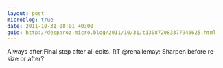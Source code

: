 ```yaml
---
layout: post
microblog: true
date: 2011-10-31 08:01 +0300
guid: http://desparoz.micro.blog/2011/10/31/t130872083377946625.html
---
```

Always after.Final step after all edits. RT @renailemay: Sharpen before re-size or after?
